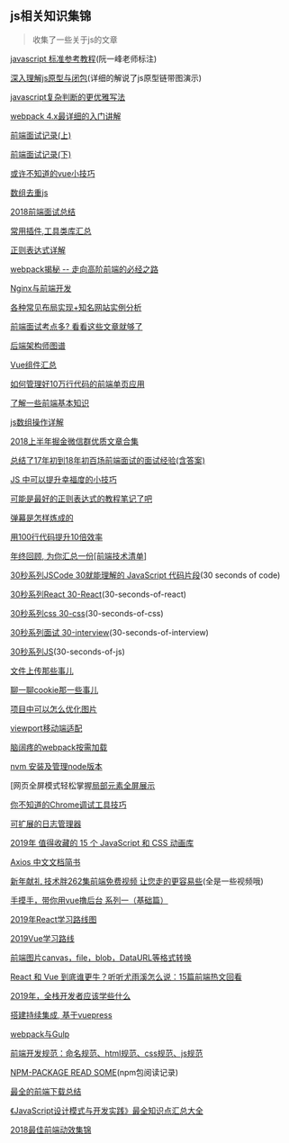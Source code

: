 ## js相关知识集锦
> 收集了一些关于js的文章

[javascript 标准参考教程](http://javascript.ruanyifeng.com/htmlapi/requestanimationframe.html)(阮一峰老师标注)

[深入理解js原型与闭包](http://www.cnblogs.com/wangfupeng1988/p/3977987.html)(详细的解说了js原型链带图演示)

[javascript复杂判断的更优雅写法](https://juejin.im/post/5bdfef86e51d453bf8051bf8)

[webpack 4.x最详细的入门讲解](https://juejin.im/post/5bd66efcf265da0a8a6af2d2)

[前端面试记录(上)](https://juejin.im/post/5aad40e4f265da237f1e12ed)

[前端面试记录(下)](https://juejin.im/post/5ac984646fb9a028c8131e11)

[或许不知道的vue小技巧](https://juejin.im/post/5b1230c1f265da6e603933ad)

[数组去重js](https://juejin.im/post/5949d85f61ff4b006c0de98b)

[2018前端面试总结](https://juejin.im/post/5b94d8965188255c5a0cdc02)

[常用插件,工具类库汇总](https://juejin.im/post/5ba7d5dd5188255c6140cc9d)

[正则表达式详解](https://juejin.im/post/5b96a8e2e51d450e6a2de115)

[webpack揭秘 -- 走向高阶前端的必经之路](https://juejin.im/post/5badd0c5e51d450e4437f07a)

[Nginx与前端开发](https://juejin.im/post/5bacbd395188255c8d0fd4b2)

[各种常见布局实现+知名网站实例分析](https://juejin.im/post/5aa252ac518825558001d5de)

[前端面试考点多? 看看这些文章就够了](https://juejin.im/post/5aae076d6fb9a028cc6100a9)

[后端架构师图谱](https://github.com/xingshaocheng/architect-awesome/blob/master/README.md#%E6%95%B0%E6%8D%AE%E7%BB%93%E6%9E%84)

[Vue组件汇总](https://juejin.im/post/5af16a2cf265da0b8636353b)

[如何管理好10万行代码的前端单页应用](https://juejin.im/post/59cb0d0b5188257e876a2d27)

[了解一些前端基本知识](https://juejin.im/post/5b2f4790e51d45589e7bd63d)

[js数组操作详解](https://juejin.im/post/5b0903b26fb9a07a9d70c7e0)

[2018上半年掘金微信群优质文章合集](https://juejin.im/post/5b3adfe2e51d4555b17e85df)

[总结了17年初到18年初百场前端面试的面试经验(含答案)](https://juejin.im/post/5b44a485e51d4519945fb6b7)

[JS 中可以提升幸福度的小技巧](https://juejin.im/post/5b51e5d3f265da0f4861143c)

[可能是最好的正则表达式的教程笔记了吧](https://juejin.im/post/5b5db5b8e51d4519155720d2)

[弹幕是怎样炼成的](https://juejin.im/post/5be54a286fb9a049ae07641b)

[用100行代码提升10倍效率](https://juejin.im/post/5bec223f5188250c102116b5)

[年终回顾, 为你汇总一份\[前端技术清单\]](https://juejin.im/post/5bdfb387e51d452c8e0aa902)

[30秒系列JSCode 30就能理解的 JavaScript 代码片段](https://www.css88.com/30-seconds-of-code/)(30 seconds of code)

[30秒系列React 30-React](https://github.com/30-seconds/30-seconds-of-react)(30-seconds-of-react)

[30秒系列css 30-css](https://github.com/30-seconds/30-seconds-of-css)(30-seconds-of-css)

[30秒系列面试 30-interview](https://github.com/30-seconds/30-seconds-of-interviews)(30-seconds-of-interview)

[30秒系列JS](https://github.com/30-seconds/30-seconds-of-code)(30-seconds-of-js)

[文件上传那些事儿](https://cloud.tencent.com/developer/article/1004961)

[聊一聊cookie那一些事儿](https://segmentfault.com/a/1190000004556040)

[项目中可以怎么优化图片](https://juejin.im/post/5bfac3bd51882566936071e1)

[viewport移动端适配](https://juejin.im/post/5bfa99e0e51d4555557d26c6)

[脑阔疼的webpack按需加载](https://juejin.im/post/5bf61082f265da616a474b5c)

[nvm 安装及管理node版本](https://juejin.im/post/5af25c335188256732783488)

[网页全屏模式轻松掌握[局部元素全屏展示](https://juejin.im/post/5c024ea951882548e937f6f5)

[你不知道的Chrome调试工具技巧](https://juejin.im/post/5c09a80151882521c81168a2)

[可扩展的日志管理器](https://github.com/klaussinani/signale/blob/master/docs/readme.zh_CN.md)

[2019年 值得收藏的 15 个 JavaScript 和 CSS 动画库](https://mp.weixin.qq.com/s/3eNxQBcZWcLmSrUYWgz52A)

[Axios 中文文档简书](https://www.jianshu.com/p/7a9fbcbb1114)

[新年献礼 技术胖262集前端免费视频 让您走的更容易些](https://juejin.im/post/5c11bf145188252704368b98)(全是一些视频哦)

[手摸手，带你用vue撸后台 系列一（基础篇）](https://juejin.im/post/59097cd7a22b9d0065fb61d2)

[2019年React学习路线图](https://mp.weixin.qq.com/s?__biz=MzUxMzcxMzE5Ng==&mid=2247490135&idx=1&sn=dbbb12b2c7c4469aec6bb4b3a4a3b65e&chksm=f951af14ce262602a85acb6a932b1c2e7e2c8c4e659b9aa3067dda6e3a89b5baa198cab475b1&scene=0&xtrack=1#rd)

[2019Vue学习路线](https://mp.weixin.qq.com/s?__biz=MzUxMzcxMzE5Ng==&mid=2247490087&idx=1&sn=fb16b7826416244642cdab69a52848c0&chksm=f951af64ce262672982f1896976f594589925a0b2730801715247ae40d7ee06c2960d6b6a338&token=1582750074&lang=zh_CN&scene=21#wechat_redirect)


[前端图片canvas，file，blob，DataURL等格式转换](https://juejin.im/post/5b5187da51882519ec07fa41)

[React 和 Vue 到底谁更牛？听听尤雨溪怎么说：15篇前端热文回看](https://mp.weixin.qq.com/s?__biz=MzAxODE2MjM1MA==&mid=2651555634&idx=1&sn=aa28971c6e63f5404b24aa1f88d7e39a&chksm=802550f3b752d9e569376bd063cc5bc6fc6a5a2a6f8879e5b2e6e17d42d106349b10c10eab9d&mpshare=1&scene=1&srcid=01024VsFvdos8MQDbwuBij4K#rd)

[2019年，全栈开发者应该学些什么](https://mp.weixin.qq.com/s?__biz=MzUxMzcxMzE5Ng==&mid=2247490212&idx=1&sn=b9d8f51551baaeb9cdb3c7ebb02ccc9b&chksm=f951afe7ce2626f1926f2999e64a019f9ac7058642a83d2650eaf4b096cd8600a66a91cc85d5&scene=0&xtrack=1#rd)

[搭建持续集成, 基于vuepress](https://zhuanlan.zhihu.com/p/36390666)

[webpack与Gulp](https://www.jianshu.com/p/b1022d224817)

[前端开发规范：命名规范、html规范、css规范、js规范](https://juejin.im/post/592d4a5b0ce463006b43b6da)

[NPM-PACKAGE READ SOME](https://github.com/parro-it/awesome-micro-npm-packages)(npm包阅读记录)

[最全的前端下载总结](https://juejin.im/post/5c3c4b3551882524a5420119)

[《JavaScript设计模式与开发实践》最全知识点汇总大全](https://juejin.im/post/5c2e10a76fb9a049c0432697)

[2018最佳前端动效集锦](https://juejin.im/post/5c2e10a76fb9a049c0432697)
